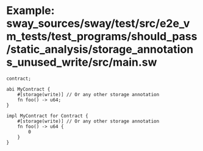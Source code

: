 # Example: sway_sources/sway/test/src/e2e_vm_tests/test_programs/should_pass/static_analysis/storage_annotations_unused_write/src/main.sw

```sway
contract;

abi MyContract {
    #[storage(write)] // Or any other storage annotation
    fn foo() -> u64;
}

impl MyContract for Contract {
    #[storage(write)] // Or any other storage annotation
    fn foo() -> u64 {
        0
    }
}

```
